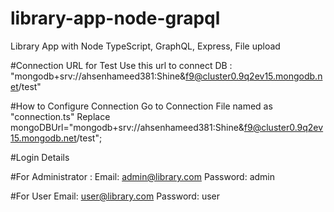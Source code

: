 # library-app-node-grapql
Library App with Node TypeScript, GraphQL, Express, File upload


#Connection URL for Test
Use this url to connect DB  : "mongodb+srv://ahsenhameed381:Shine&f9@cluster0.9q2ev15.mongodb.net/test"

#How to Configure Connection
Go to Connection File named as "connection.ts"
Replace mongoDBUrl="mongodb+srv://ahsenhameed381:Shine&f9@cluster0.9q2ev15.mongodb.net/test";

#Login Details

#For Administrator :
Email: admin@library.com
Password: admin

#For User
Email: user@library.com
Password: user
